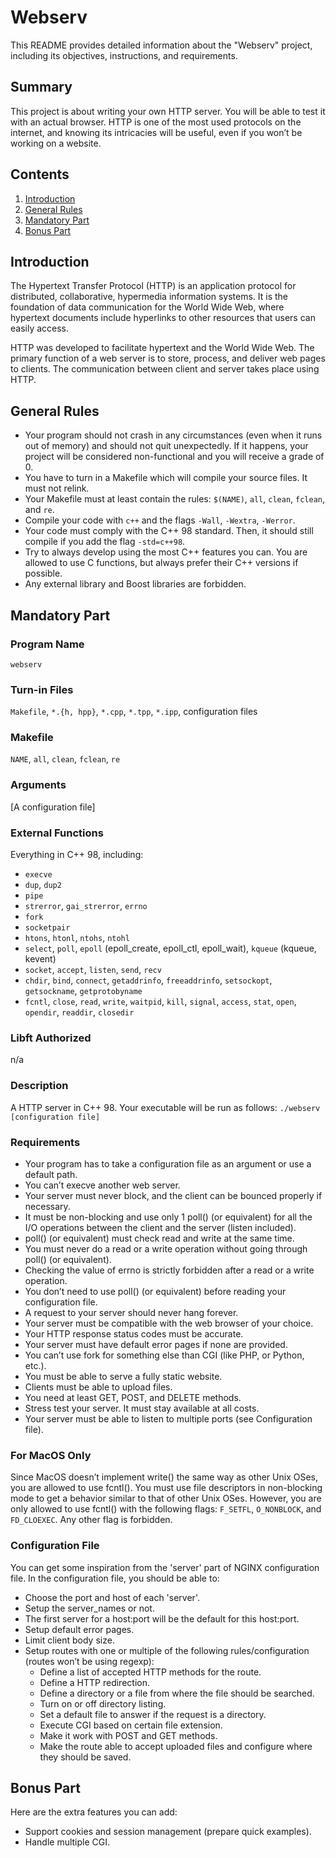 # Webserv

This README provides detailed information about the "Webserv" project, including its objectives, instructions, and requirements.

## Summary
This project is about writing your own HTTP server. You will be able to test it with an actual browser. HTTP is one of the most used protocols on the internet, and knowing its intricacies will be useful, even if you won’t be working on a website.

## Contents
1. [Introduction](#introduction)
2. [General Rules](#general-rules)
3. [Mandatory Part](#mandatory-part)
4. [Bonus Part](#bonus-part)

## Introduction
The Hypertext Transfer Protocol (HTTP) is an application protocol for distributed, collaborative, hypermedia information systems. It is the foundation of data communication for the World Wide Web, where hypertext documents include hyperlinks to other resources that users can easily access.

HTTP was developed to facilitate hypertext and the World Wide Web. The primary function of a web server is to store, process, and deliver web pages to clients. The communication between client and server takes place using HTTP.

## General Rules
- Your program should not crash in any circumstances (even when it runs out of memory) and should not quit unexpectedly. If it happens, your project will be considered non-functional and you will receive a grade of 0.
- You have to turn in a Makefile which will compile your source files. It must not relink.
- Your Makefile must at least contain the rules: `$(NAME)`, `all`, `clean`, `fclean`, and `re`.
- Compile your code with `c++` and the flags `-Wall`, `-Wextra`, `-Werror`.
- Your code must comply with the C++ 98 standard. Then, it should still compile if you add the flag `-std=c++98`.
- Try to always develop using the most C++ features you can. You are allowed to use C functions, but always prefer their C++ versions if possible.
- Any external library and Boost libraries are forbidden.

## Mandatory Part
### Program Name
`webserv`

### Turn-in Files
`Makefile`, `*.{h, hpp}`, `*.cpp`, `*.tpp`, `*.ipp`, configuration files

### Makefile
`NAME`, `all`, `clean`, `fclean`, `re`

### Arguments
[A configuration file]

### External Functions
Everything in C++ 98, including:
- `execve`
- `dup`, `dup2`
- `pipe`
- `strerror`, `gai_strerror`, `errno`
- `fork`
- `socketpair`
- `htons`, `htonl`, `ntohs`, `ntohl`
- `select`, `poll`, `epoll` (epoll_create, epoll_ctl, epoll_wait), `kqueue` (kqueue, kevent)
- `socket`, `accept`, `listen`, `send`, `recv`
- `chdir`, `bind`, `connect`, `getaddrinfo`, `freeaddrinfo`, `setsockopt`, `getsockname`, `getprotobyname`
- `fcntl`, `close`, `read`, `write`, `waitpid`, `kill`, `signal`, `access`, `stat`, `open`, `opendir`, `readdir`, `closedir`

### Libft Authorized
n/a

### Description
A HTTP server in C++ 98. Your executable will be run as follows: `./webserv [configuration file]`

### Requirements
- Your program has to take a configuration file as an argument or use a default path.
- You can’t execve another web server.
- Your server must never block, and the client can be bounced properly if necessary.
- It must be non-blocking and use only 1 poll() (or equivalent) for all the I/O operations between the client and the server (listen included).
- poll() (or equivalent) must check read and write at the same time.
- You must never do a read or a write operation without going through poll() (or equivalent).
- Checking the value of errno is strictly forbidden after a read or a write operation.
- You don’t need to use poll() (or equivalent) before reading your configuration file.
- A request to your server should never hang forever.
- Your server must be compatible with the web browser of your choice.
- Your HTTP response status codes must be accurate.
- Your server must have default error pages if none are provided.
- You can’t use fork for something else than CGI (like PHP, or Python, etc.).
- You must be able to serve a fully static website.
- Clients must be able to upload files.
- You need at least GET, POST, and DELETE methods.
- Stress test your server. It must stay available at all costs.
- Your server must be able to listen to multiple ports (see Configuration file).

### For MacOS Only
Since MacOS doesn’t implement write() the same way as other Unix OSes, you are allowed to use fcntl(). You must use file descriptors in non-blocking mode to get a behavior similar to that of other Unix OSes. However, you are only allowed to use fcntl() with the following flags: `F_SETFL`, `O_NONBLOCK`, and `FD_CLOEXEC`. Any other flag is forbidden.

### Configuration File
You can get some inspiration from the 'server' part of NGINX configuration file. In the configuration file, you should be able to:
- Choose the port and host of each 'server'.
- Setup the server_names or not.
- The first server for a host:port will be the default for this host:port.
- Setup default error pages.
- Limit client body size.
- Setup routes with one or multiple of the following rules/configuration (routes won’t be using regexp):
  - Define a list of accepted HTTP methods for the route.
  - Define a HTTP redirection.
  - Define a directory or a file from where the file should be searched.
  - Turn on or off directory listing.
  - Set a default file to answer if the request is a directory.
  - Execute CGI based on certain file extension.
  - Make it work with POST and GET methods.
  - Make the route able to accept uploaded files and configure where they should be saved.

## Bonus Part
Here are the extra features you can add:
- Support cookies and session management (prepare quick examples).
- Handle multiple CGI.
